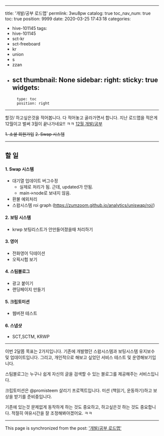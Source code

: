 
---
title: '개발/공부 로드맵'
permlink: 3wu8pw
catalog: true
toc_nav_num: true
toc: true
position: 9999
date: 2020-03-25 17:43:18
categories:
- hive-101145
tags:
- hive-101145
- sct-kr
- sct-freeboard
- kr
- union
- s
- zzan
- sct
thumbnail: None
sidebar:
    right:
        sticky: true
widgets:
    -
        type: toc
        position: right
---


할것/ 하고싶은것을 적어봅니다. 다 적어놓고 골라가면서 합니다.
지난 로드맵을 적은게 12월이고 벌써 3월이 끝나가네요!! ㅋㅋ
[12월 개발/공부](https://steempeak.com/@jacobyu/5ezuj8)

~~1. 소셜 회원가입~~
~~2. Swap 시스템~~

---

## 할 일


#### 1. Swap 시스템

* 대기열 업데이트 버그수정
    * 실제로 처리가 됨. 근데, updated가 안됨.
    * main->node로 보내지 않음.
* 환불 예외처리
* 스왑시스템 roi graph (https://zumzoom.github.io/analytics/uniswap/roi/)

#### 2. 보팅 시스템
* krwp 보팅리스트가 안만들어졌을때 처리하기



#### 3. 영어
* 전화영어 딕테이션
* 오픽시험 보기

#### 4. 스팀블로그
* 광고 붙이기
* 랜딩페이지 만들기

#### 5. 크립토미션
* 웹버젼 테스트

#### 6. 스냅샷
* SCT,SCTM, KRWP

---

이번 2달쯤 목표는 2가지입니다. 기존에 개발했던 스왑시스템과 보팅시스템 유지보수 및 업데이트입니다. 그리고, 개인적으로 해보고 싶었던 서비스 테스트 및 운영해보기입니다.

스팀블로그는 누구나 쉽게 자신의 글을 검색할 수 있는 블로그를 제공해주는 서비스입니다. 

크립토미션은 @promisteem 살리기 프로젝트입니다. 미션 (책읽기, 운동하기)하고 보상을 받기를 준비중입니다.

기존에 있는것 문제없게 동작하게 하는 것도 중요하고, 하고싶은것 하는 것도 중요합니다. 적절히 여유시간을 잘 조정해봐야겠어요. ㅋㅋ

- - -

This page is synchronized from the post: ['개발/공부 로드맵'](https://steemit.com/@jacobyu/3wu8pw)
